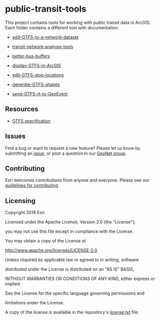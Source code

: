 # public-transit-tools
This project contains tools for working with public transit data in ArcGIS.  Each folder contains a different tool with documentation.

- [add-GTFS-to-a-network-dataset](add-GTFS-to-a-network-dataset/README.md)
- [transit-network-analysis-tools](transit-network-analysis-tools/README.md)
- [better-bus-buffers](better-bus-buffers/README.md)
- [display-GTFS-in-ArcGIS](display-GTFS-in-ArcGIS/README.md)
- [edit-GTFS-stop-locations](edit-GTFS-stop-locations/README.md)
- [generate-GTFS-shapes](generate-GTFS-shapes/README.md)
- [send-GTFS-rt-to-GeoEvent](send-GTFS-rt-to-GeoEvent/README.md)

## Resources

* [GTFS specification](https://github.com/google/transit/blob/master/gtfs/spec/en/reference.md)

## Issues

Find a bug or want to request a new feature?  Please let us know by submitting an [issue](../../issues), or post a question in our [GeoNet group](https://community.esri.com/community/arcgis-for-public-transit).

## Contributing

Esri welcomes contributions from anyone and everyone. Please see our [guidelines for contributing](https://github.com/esri/contributing).

## Licensing
Copyright 2019 Esri

Licensed under the Apache License, Version 2.0 (the "License");
you may not use this file except in compliance with the License.
You may obtain a copy of the License at

   http://www.apache.org/licenses/LICENSE-2.0

Unless required by applicable law or agreed to in writing, software
distributed under the License is distributed on an "AS IS" BASIS,
WITHOUT WARRANTIES OR CONDITIONS OF ANY KIND, either express or implied.
See the License for the specific language governing permissions and
limitations under the License.

A copy of the license is available in the repository's [license.txt](License.txt?raw=true) file.
